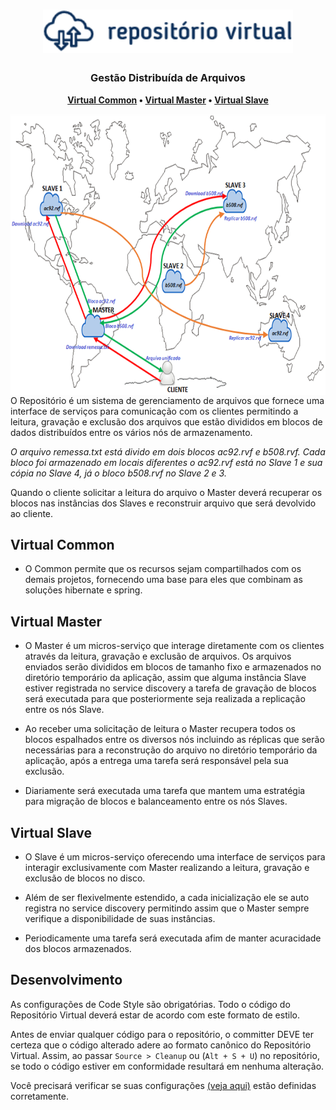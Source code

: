 <h1 align="center">
  <img src="docs/rv_logo.png" width="400">
</h1>

<h3 align="center">
    Gestão Distribuída de Arquivos
</h3>

<p align="center">
  <strong>
    <a href="#virtual-common">Virtual Common</a> •
    <a href="#virtual-master">Virtual Master</a> •
    <a href="#virtual-slave">Virtual Slave</a> 
  </strong>
</p>

<img src="docs/rv_mod.png" align="right"  height="450">

 O Repositório é um sistema de gerenciamento de arquivos que fornece uma interface de serviços para comunicação com os clientes permitindo a leitura, gravação e exclusão dos arquivos   que estão divididos em blocos de dados distribuídos entre os vários nós de armazenamento.

_O arquivo remessa.txt está divido em dois blocos ac92.rvf e b508.rvf. Cada bloco foi armazenado em locais diferentes o ac92.rvf está no Slave 1 e sua cópia no Slave 4, já o bloco b508.rvf no Slave 2 e 3._

Quando o cliente solicitar a leitura do arquivo o Master deverá recuperar os blocos nas instâncias dos Slaves e reconstruir arquivo que será devolvido ao cliente.

 
## Virtual Common

* O Common permite que os recursos sejam compartilhados com os demais projetos, fornecendo uma base para eles que combinam as soluções hibernate e spring.

## Virtual Master

* O Master é um micros-serviço que interage diretamente com os clientes através da leitura, gravação e exclusão de arquivos. Os arquivos enviados serão divididos em blocos de tamanho fixo e armazenados no diretório temporário da aplicação, assim que alguma instância Slave estiver registrada no service discovery a tarefa de gravação de blocos será executada para que posteriormente seja realizada a replicação entre os nós Slave.

* Ao receber uma solicitação de leitura o Master recupera todos os blocos espalhados entre os diversos nós incluindo as réplicas que serão necessárias para a reconstrução do arquivo no diretório temporário da aplicação, após a entrega uma tarefa será responsável pela sua exclusão.

* Diariamente será executada uma tarefa que mantem uma estratégia para migração de blocos e balanceamento entre os nós Slaves.

## Virtual Slave

* O Slave é um micros-serviço oferecendo uma interface de serviços para interagir exclusivamente com Master realizando a leitura, gravação e exclusão de blocos no disco. 

* Além de ser flexivelmente estendido, a cada inicialização ele se auto registra no service discovery permitindo assim que o Master sempre verifique a disponibilidade de suas instâncias. 

* Periodicamente uma tarefa será executada afim de manter acuracidade dos blocos armazenados.

## Desenvolvimento

As configurações de Code Style são obrigatórias. Todo o código do Repositório Virtual deverá estar de acordo com este formato de estilo. 

Antes de enviar qualquer código para o repositório, o committer DEVE ter certeza
que o código alterado adere ao formato canônico do Repositório Virtual. Assim, ao passar `Source > Cleanup` ou (`Alt + S + U`) no repositório, se todo o código estiver em conformidade resultará em nenhuma alteração.

Você precisará verificar se suas configurações [(veja aqui)](../master/docs/eclipse.md#configurar-o-ambiente-do-eclipse) estão definidas corretamente.

